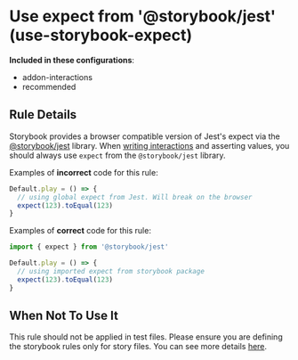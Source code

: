 # Use expect from &#39;@storybook/jest&#39; (use-storybook-expect)

<!-- RULE-CATEGORIES:START -->

**Included in these configurations**: <ul><li>addon-interactions</li><li>recommended</li></ul>

<!-- RULE-CATEGORIES:END -->

## Rule Details

Storybook provides a browser compatible version of Jest's expect via the [@storybook/jest](https://github.com/storybookjs/jest) library.
When [writing interactions](https://storybook.js.org/docs/react/essentials/interactions) and asserting values, you should always use `expect` from the `@storybook/jest` library.

Examples of **incorrect** code for this rule:

```js
Default.play = () => {
  // using global expect from Jest. Will break on the browser
  expect(123).toEqual(123)
}
```

Examples of **correct** code for this rule:

```js
import { expect } from '@storybook/jest'

Default.play = () => {
  // using imported expect from storybook package
  expect(123).toEqual(123)
}
```

## When Not To Use It

This rule should not be applied in test files. Please ensure you are defining the storybook rules only for story files. You can see more details [here](https://github.com/storybookjs/eslint-plugin-storybook#overridingdisabling-rules).
